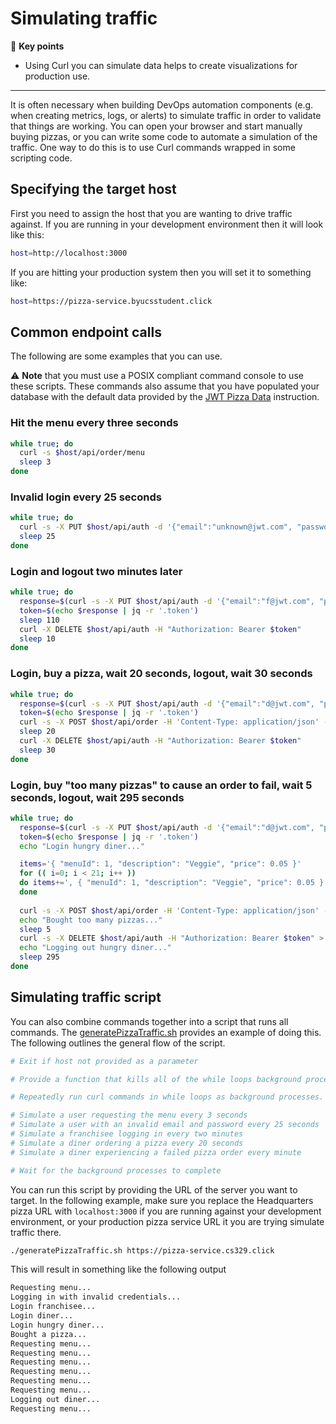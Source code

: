 # Simulating traffic

🔑 **Key points**

- Using Curl you can simulate data helps to create visualizations for production use.

---

It is often necessary when building DevOps automation components (e.g. when creating metrics, logs, or alerts) to simulate traffic in order to validate that things are working. You can open your browser and start manually buying pizzas, or you can write some code to automate a simulation of the traffic. One way to do this is to use Curl commands wrapped in some scripting code.

## Specifying the target host

First you need to assign the host that you are wanting to drive traffic against. If you are running in your development environment then it will look like this:

```sh
host=http://localhost:3000
```

If you are hitting your production system then you will set it to something like:

```sh
host=https://pizza-service.byucsstudent.click
```

## Common endpoint calls

The following are some examples that you can use.

⚠️ **Note** that you must use a POSIX compliant command console to use these scripts. These commands also assume that you have populated your database with the default data provided by the [JWT Pizza Data](../jwtPizzaData/jwtPizzaData.md) instruction.

### Hit the menu every three seconds

```sh
while true; do
  curl -s $host/api/order/menu
  sleep 3
done
```

### Invalid login every 25 seconds

```sh
while true; do
  curl -s -X PUT $host/api/auth -d '{"email":"unknown@jwt.com", "password":"bad"}' -H 'Content-Type: application/json'
  sleep 25
done
```

### Login and logout two minutes later

```sh
while true; do
  response=$(curl -s -X PUT $host/api/auth -d '{"email":"f@jwt.com", "password":"franchisee"}' -H 'Content-Type: application/json')
  token=$(echo $response | jq -r '.token')
  sleep 110
  curl -X DELETE $host/api/auth -H "Authorization: Bearer $token"
  sleep 10
done
```

### Login, buy a pizza, wait 20 seconds, logout, wait 30 seconds

```sh
while true; do
  response=$(curl -s -X PUT $host/api/auth -d '{"email":"d@jwt.com", "password":"diner"}' -H 'Content-Type: application/json')
  token=$(echo $response | jq -r '.token')
  curl -s -X POST $host/api/order -H 'Content-Type: application/json' -d '{"franchiseId": 1, "storeId":1, "items":[{ "menuId": 1, "description": "Veggie", "price": 0.05 }]}'  -H "Authorization: Bearer $token"
  sleep 20
  curl -X DELETE $host/api/auth -H "Authorization: Bearer $token"
  sleep 30
done
```

### Login, buy "too many pizzas" to cause an order to fail, wait 5 seconds, logout, wait 295 seconds

```sh
while true; do
  response=$(curl -s -X PUT $host/api/auth -d '{"email":"d@jwt.com", "password":"diner"}' -H 'Content-Type: application/json')
  token=$(echo $response | jq -r '.token')
  echo "Login hungry diner..."

  items='{ "menuId": 1, "description": "Veggie", "price": 0.05 }'
  for (( i=0; i < 21; i++ ))
  do items+=', { "menuId": 1, "description": "Veggie", "price": 0.05 }'
  done
  
  curl -s -X POST $host/api/order -H 'Content-Type: application/json' -d "{\"franchiseId\": 1, \"storeId\":1, \"items\":[$items]}"  -H "Authorization: Bearer $token"
  echo "Bought too many pizzas..."
  sleep 5
  curl -s -X DELETE $host/api/auth -H "Authorization: Bearer $token" > /dev/null
  echo "Logging out hungry diner..."
  sleep 295
done
```

## Simulating traffic script

You can also combine commands together into a script that runs all commands. The [generatePizzaTraffic.sh](simulatingTrafficExample/generatePizzaTraffic.sh) provides an example of doing this. The following outlines the general flow of the script.

```sh
# Exit if host not provided as a parameter

# Provide a function that kills all of the while loops background processes on CTRL-C

# Repeatedly run curl commands in while loops as background processes.

# Simulate a user requesting the menu every 3 seconds
# Simulate a user with an invalid email and password every 25 seconds
# Simulate a franchisee logging in every two minutes
# Simulate a diner ordering a pizza every 20 seconds
# Simulate a diner experiencing a failed pizza order every minute 

# Wait for the background processes to complete
```

You can run this script by providing the URL of the server you want to target. In the following example, make sure you replace the Headquarters pizza URL with `localhost:3000` if you are running against your development environment, or your production pizza service URL it you are trying simulate traffic there.

```sh
./generatePizzaTraffic.sh https://pizza-service.cs329.click
```

This will result in something like the following output

```sh
Requesting menu...
Logging in with invalid credentials...
Login franchisee...
Login diner...
Login hungry diner...
Bought a pizza...
Requesting menu...
Requesting menu...
Requesting menu...
Requesting menu...
Requesting menu...
Requesting menu...
Logging out diner...
Requesting menu...
```
